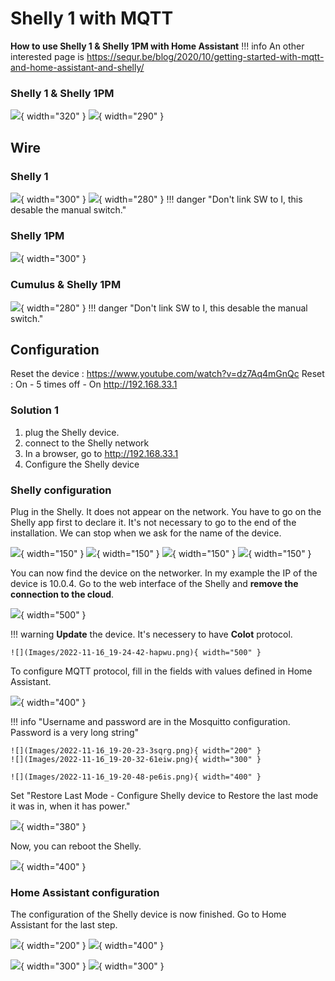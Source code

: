 # Shelly 1 with MQTT

**How to use Shelly 1 & Shelly 1PM with Home Assistant**
!!! info
    An other interested page is https://sequr.be/blog/2020/10/getting-started-with-mqtt-and-home-assistant-and-shelly/

### Shelly 1 & Shelly 1PM

![](Images/IMG_4303.jpg){ width="320" }
![](Images/IMG_4326.JPG){ width="290" }


## Wire
### Shelly 1
![](Images/IMG_4301.jpg){ width="300" }
![](Images/IMG_4302.jpg){ width="280" }
!!! danger "Don't link SW to I, this desable the manual switch."

### Shelly 1PM
![](../Images/Shelly-1PM/wire.png){ width="300" }

### Cumulus & Shelly 1PM
![](Images/IMG_4333.jpg){ width="280" }
!!! danger "Don't link SW to I, this desable the manual switch."

## Configuration

Reset the device : https://www.youtube.com/watch?v=dz7Aq4mGnQc
Reset : On - 5 times off - On
http://192.168.33.1

### Solution 1
1. plug the Shelly device.
2. connect to the Shelly network
3. In a browser, go to http://192.168.33.1
4. Configure the Shelly device

### Shelly configuration
Plug in the Shelly. It does not appear on the network.
You have to go on the Shelly app first to declare it.
It's not necessary to go to the end of the installation.
We can stop when we ask for the name of the device.

![](Images/IMG_4305.PNG){ width="150" }
![](Images/IMG_4306.PNG){ width="150" }
![](Images/IMG_4307.PNG){ width="150" }
![](Images/IMG_4308.PNG){ width="150" }

You can now find the device on the networker. In my example the IP of the device is 10.0.4.
Go to the web interface of the Shelly and **remove the connection to the cloud**.

![](Images/2022-11-16_19-03-59-ck26n.png){ width="500" }

!!! warning
    **Update** the device. It's necessery to have **CoIot** protocol.
    
    ![](Images/2022-11-16_19-24-42-hapwu.png){ width="500" }

To configure MQTT protocol, fill in the fields with values defined in Home Assistant.

![](Images/2022-11-16_19-25-58-zzxi1.png){ width="400" }

!!! info "Username and password are in the Mosquitto configuration. Password is a very long string"

    ![](Images/2022-11-16_19-20-23-3sqrg.png){ width="200" }
    ![](Images/2022-11-16_19-20-32-61eiw.png){ width="300" }

    ![](Images/2022-11-16_19-20-48-pe6is.png){ width="400" }

Set "Restore Last Mode - Configure Shelly device to Restore the last mode it was in, when it has power."

![](../Images/Shelly-1PM/2022-12-18_11-28-04.png){ width="380" }

Now, you can reboot the Shelly.

![](Images/2022-11-16_19-27-19-yhfdw.png){ width="400" }

### Home Assistant configuration

The configuration of the Shelly device is now finished. Go to Home Assistant for the last step.

![](Images/2022-11-16_20-02-51-kyree.png){ width="200" }
![](Images/2022-11-16_19-28-09-fri3x.png){ width="400" }

![](Images/2022-11-16_19-28-25-omh8v.png){ width="300" }
![](Images/2022-11-16_20-31-39-qci2t.png){ width="300" }


